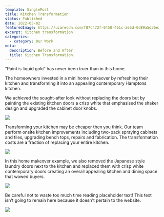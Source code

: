 ```yaml
---
template: SinglePost
title: Kitchen Transformation
status: Published
date: 2022-05-02
featuredImage: https://ucarecdn.com/f87c472f-0450-461c-a66d-0d89a5d36e3d/-/crop/892x562/0,201/-/preview/
excerpt: Kitchen transformation
categories:
  - category: Our Work
meta:
  description: Before and After
  title: Kitchen Transformation
---
```


 “Paint is liquid gold” has never been truer than in this home.

The homeowners invested in a mini home makeover by refreshing their kitchen and transforming it into an appealing contemporary Hamptons kitchen.

We achieved the sought-after look without replacing the doors but by painting the existing kitchen doors a crisp white that emphasised the shaker design and upgraded the cabinet door knobs.

![](https://ucarecdn.com/258cea48-780a-4d32-bde1-80fae938ff5f/)

Transforming your kitchen may be cheaper then you think. Our team perform onsite kitchen improvements including two-pack spraying cabinets and tiles, upgrading bench tops, repairs and fabrication. The transformation costs are a fraction of replacing your entire kitchen. 

![](https://ucarecdn.com/a16e1f9f-053f-41fc-8cf6-2b5e9b40567c/)

In this home makeover example, we also removed the Japanese style laundry doors next to the kitchen and replaced them with crisp white contemporary doors creating an overall appealing kitchen and dining space that wowed buyers.

![](https://ucarecdn.com/7fe0aadf-ecab-4047-af79-0589f5992fea/)

Be careful not to waste too much time reading placeholder text! This text isn’t going to remain here because it doesn't pertain to the website. 

![](https://ucarecdn.com/d055b256-6898-47b3-bc13-27f6f1e47689/)